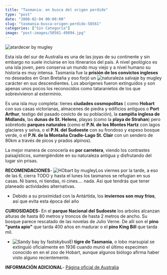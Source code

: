 ```yaml
---
title: "Tasmania: en busca del origen perdido"
type: "post"
date: "2008-02-04 00:00:00"
slug: "tasmania-busca-origen-perdido-58561"
categories: ["Sin Categoría"]
image: "post-images/58561-49894.jpg"
---
```


![atardecer by mugley](post-images/58561-49894.jpg "atardecer by mugley")

Esta isla del sur de Australia es una de las joyas de su continente y sin embargo no suele incluirse en los itinerarios del país. A nivel geológico es una isla joven, pero conserva un mundo muy viejo y a nivel humano su historia es muy intensa. Tasmania fue la **prisión de los convictos ingleses** no deseados en Gran Bretaña y eso forjó un ![naturaleza salvaje by mugley](post-images/58561-49897.jpg "naturaleza salvaje by mugley")carácter en sus descendientes. Los aborígenes fueron extinguidos y son apenas unos pocos los reconocidos como tataranietos de los que sobrevivieron al exterminio.  
  
Es una isla muy completa: tienes **ciudades cosmopolitas** ( como **Hobart** con sus casas victorianas, almacenes de piedra y edificios antiguos o **Port Arthur**, testigo del pasado covicto de su población), la **campiña inglesa de Midlands**, las **dunas de St. Helens**, playas (como la **playa de Strahan**) pero sobretodo **parques naturales** (como el **P.N. de los Montes Hartz** con lagos glaciares y selva, o el **P.N. del Sudoeste** con su frondoso y espeso bosque verde, o el **P.N. de la Montaña Cradle-Lago St. Clair** con un sendero de 80km a través de picos y prados alpinos).  
  
La mejor manera de conocerla es **por carretera**, viendo los contrastes paisajísticos, sumergiéndote en su naturaleza antigua y disfrutando del lugar sin prisas.  
  
**RECOMENDACIONES**- ![HObart by mugley](post-images/58561-49896.jpg "HObart by mugley")Los viernes por la tarde, a eso de las 6, cierra TODO y hasta el lunes los tasmanos se refugian en sus casas. Ni bares, ni tiendas, ni cines.... nada. Asi que tendrás que tener planeado actividades alternativas.
- Debido a su proximidad con la Antártida, los **inviernos son muy frios**, así que evita esta época del año

**CURIOSIDADES**- En el **parque Nacional del Sudoeste** los arboles alcanzan alturas de hasta 80 metros y troncos de hasta 2 metros de ancho. Su bosque parece rescatado de las novelas de Julio Verne. De allí son el **pino "punta apio"** que tarda 400 años en madurar o el **pino King Bill** que tarda mil.
- ![Sandy bay by fastskybus](post-images/58561-49898.jpg "Sandy bay by fastskybus")El **tigre de Tasmania**, o lobo marsupial se extinguió oficialmente en 1936 cuando murió el último especimen conocido en en el zoo de Hobart, aunque algunos biólogo afirma haber visto alguno recientemente.

**INFORMACIÓN ADICIONAL**- [Página oficial de Australia](http://www.australia.com/)
